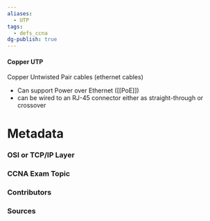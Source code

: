 ```yaml
---
aliases:
  - UTP
tags:
  - defs_ccna
dg-publish: true
---
```

#### Copper UTP
Copper Untwisted Pair cables (ethernet cables)
- Can support Power over Ethernet ([[PoE]])
- can be wired to an RJ-45 connector either as straight-through or crossover

# Metadata
### OSI or TCP/IP Layer

### CCNA Exam Topic

### Contributors

### Sources


